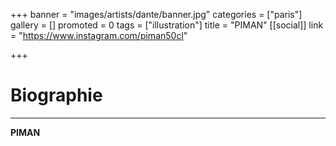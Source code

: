 +++
banner = "images/artists/dante/banner.jpg"
categories = ["paris"]
gallery = []
promoted = 0
tags = ["illustration"]
title = "PIMAN"
[[social]]
link = "https://www.instagram.com/piman50cl"

+++
# Biographie

***

**PIMAN**